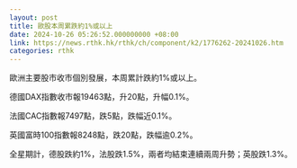 ```yaml
---
layout: post
title: 歐股本周累跌約1%或以上
date: 2024-10-26 05:26:52.000000000 +08:00
link: https://news.rthk.hk/rthk/ch/component/k2/1776262-20241026.htm
categories: rthk
---
```


歐洲主要股市收市個別發展，本周累計跌約1%或以上。

德國DAX指數收市報19463點，升20點，升幅0.1%。

法國CAC指數報7497點，跌5點，跌幅近0.1%。

英國富時100指數報8248點，跌20點，跌幅逾0.2%。

全星期計，德股跌約1%，法股跌1.5%，兩者均結束連續兩周升勢；英股跌1.3%。
